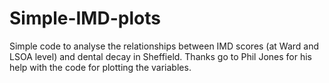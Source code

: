 Simple-IMD-plots
=================
Simple code to analyse the relationships between IMD scores (at Ward and LSOA level) and dental decay in Sheffield.
Thanks go to Phil Jones for his help with the code for plotting the variables.
